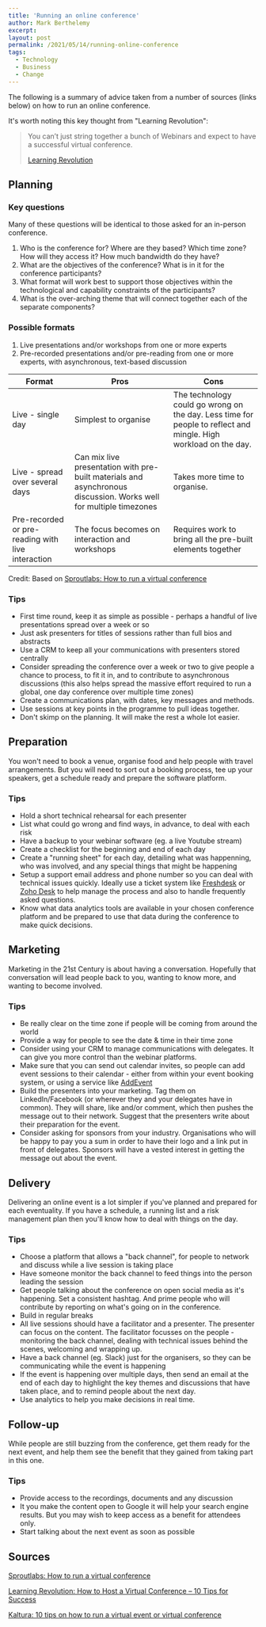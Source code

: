 ```yaml
---
title: 'Running an online conference'
author: Mark Berthelemy
excerpt:
layout: post
permalink: /2021/05/14/running-online-conference
tags:
  - Technology
  - Business
  - Change
---
```

The following is a summary of advice taken from a number of sources (links below) on how to run an online conference.

It's worth noting this key thought from "Learning Revolution":

> You can’t just string together a bunch of Webinars and expect to have a successful virtual conference.
>
> [Learning Revolution](https://www.learningrevolution.net/host-a-virtual-conference-tips-for-success/)

## Planning

### Key questions

Many of these questions will be identical to those asked for an in-person conference.

1. Who is the conference for? Where are they based? Which time zone? How will they access it? How much bandwidth do they have?
2. What are the objectives of the conference? What is in it for the conference participants?
3. What format will work best to support those objectives within the technological and capability constraints of the participants?
4. What is the over-arching theme that will connect together each of the separate components?

### Possible formats

1. Live presentations and/or workshops from one or more experts
2. Pre-recorded presentations and/or pre-reading from one or more experts, with asynchronous, text-based discussion

| Format | Pros | Cons |
| --- | --- | --- |
| Live - single day | Simplest to organise | The technology could go wrong on the day. Less time for people to reflect and mingle. High workload on the day. |
| Live - spread over several days | Can mix live presentation with pre-built materials and asynchronous discussion. Works well for multiple timezones | Takes more time to organise. |
| Pre-recorded or pre-reading with live interaction | The focus becomes on interaction and workshops | Requires work to bring all the pre-built elements together |

Credit: Based on [Sproutlabs: How to run a virtual conference](http://www.sproutlabs.com.au/blog/how-to-run-a-virtual-conference/)

### Tips

- First time round, keep it as simple as possible - perhaps a handful of live presentations spread over a week or so
- Just ask presenters for titles of sessions rather than full bios and abstracts
- Use a CRM to keep all your communications with presenters stored centrally
- Consider spreading the conference over a week or two to give people a chance to process, to fit it in, and to contribute to asynchronous discussions (this also helps spread the massive effort required to run a global, one day conference over multiple time zones)
- Create a communications plan, with dates, key messages and methods.
- Use sessions at key points in the programme to pull ideas together.
- Don't skimp on the planning. It will make the rest a whole lot easier.

## Preparation

You won't need to book a venue, organise food and help people with travel arrangements. But you will need to sort out a booking process, tee up your speakers, get a schedule ready and prepare the software platform.

### Tips

- Hold a short technical rehearsal for each presenter
- List what could go wrong and find ways, in advance, to deal with each risk
- Have a backup to your webinar software (eg. a live Youtube stream)
- Create a checklist for the beginning and end of each day
- Create a "running sheet" for each day, detailing what was happenning, who was involved, and any special things that might be happening
- Setup a support email address and phone number so you can deal with technical issues quickly. Ideally use a ticket system like [Freshdesk](https://freshdesk.com/) or [Zoho Desk](https://www.zoho.com/desk/) to help manage the process and also to handle frequently asked questions.
- Know what data analytics tools are available in your chosen conference platform and be prepared to use that data during the conference to make quick decisions.

## Marketing

Marketing in the 21st Century is about having a conversation. Hopefully that conversation will lead people back to you, wanting to know more, and wanting to become involved.

### Tips

- Be really clear on the time zone if people will be coming from around the world
- Provide a way for people to see the date &amp; time in their time zone
- Consider using your CRM to manage communications with delegates. It can give you more control than the webinar platforms.
- Make sure that you can send out calendar invites, so people can add event sessions to their calendar - either from within your event booking system, or using a service like [AddEvent](https://www.addevent.com/)
- Build the presenters into your marketing. Tag them on LinkedIn/Facebook (or wherever they and your delegates have in common). They will share, like and/or comment, which then pushes the message out to their network. Suggest that the presenters write about their preparation for the event.
- Consider asking for sponsors from your industry. Organisations who will be happy to pay you a sum in order to have their logo and a link put in front of delegates. Sponsors will have a vested interest in getting the message out about the event.

## Delivery

Delivering an online event is a lot simpler if you've planned and prepared for each eventuality. If you have a schedule, a running list and a risk management plan then you'll know how to deal with things on the day.

### Tips

- Choose a platform that allows a "back channel", for people to network and discuss while a live session is taking place
- Have someone monitor the back channel to feed things into the person leading the session
- Get people talking about the conference on open social media as it's happening. Set a consistent hashtag. And prime people who will contribute by reporting on what's going on in the conference.
- Build in regular breaks
- All live sessions should have a facilitator and a presenter. The presenter can focus on the content. The facilitator focusses on the people - monitoring the back channel, dealing with technical issues behind the scenes, welcoming and wrapping up.
- Have a back channel (eg. Slack) just for the organisers, so they can be communicating while the event is happening
- If the event is happening over multiple days, then send an email at the end of each day to highlight the key themes and discussions that have taken place, and to remind people about the next day.
- Use analytics to help you make decisions in real time.

## Follow-up

While people are still buzzing from the conference, get them ready for the next event, and help them see the benefit that they gained from taking part in this one.

### Tips

- Provide access to the recordings, documents and any discussion
- It you make the content open to Google it will help your search engine results. But you may wish to keep access as a benefit for attendees only.
- Start talking about the next event as soon as possible

## Sources

[Sproutlabs: How to run a virtual conference](http://www.sproutlabs.com.au/blog/how-to-run-a-virtual-conference/)

[Learning Revolution: How to Host a Virtual Conference – 10 Tips for Success](https://www.learningrevolution.net/host-a-virtual-conference-tips-for-success/)

[Kaltura: 10 tips on how to run a virtual event or virtual conference](https://corp.kaltura.com/blog/10-tips-on-how-to-run-a-virtual-event-or-virtual-conference/)

